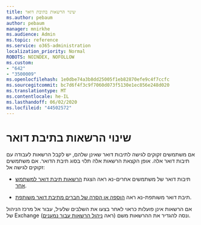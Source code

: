 ```yaml
---
title: שינוי הרשאות בתיבת דואר
ms.author: pebaum
author: pebaum
manager: mnirkhe
ms.audience: Admin
ms.topic: reference
ms.service: o365-administration
localization_priority: Normal
ROBOTS: NOINDEX, NOFOLLOW
ms.custom:
- "642"
- "3500009"
ms.openlocfilehash: 1e0dbe74a3b8dd25005f1eb82870efe9c4f7ccfc
ms.sourcegitcommit: bc7d6f4f3c9f7060d073f5130e1ec856e248d020
ms.translationtype: MT
ms.contentlocale: he-IL
ms.lasthandoff: 06/02/2020
ms.locfileid: "44502572"
---
```

# <a name="changing-permissions-on-a-mailbox"></a>שינוי הרשאות בתיבת דואר

אם משתמשים זקוקים לגישה לתיבות דואר שאינן שלהם, יש לקבל הרשאות לעבודה עם תיבות דואר אלה. אופן הקצאת הרשאות אלה תלוי בסוג תיבת הדואר. אם משתמשים זקוקים לגישה אל:
  
- תיבות דואר של משתמשים אחרים-נא ראה הצגת [הרשאות תיבת דואר למשתמש אחר](https://docs.microsoft.com/microsoft-365/admin/add-users/give-mailbox-permissions-to-another-user).
    
- תיבת דואר משותפת-נא ראה [הוספה או הסרה של חברים מתיבת דואר משותפת](https://support.office.com/article/add-or-remove-members-from-a-shared-mailbox-a1cd0ae0-216c-4dc1-8171-bfacfbd4c1a7).
    
אם הרשאות אינן פועלות כראוי לאחר בצעו את השלבים שלעיל, עבור אל מרכז הניהול של Exchange ונסה להגדיר את ההרשאות משם (ראה [ניהול הרשאות עבור נמענים](https://technet.microsoft.com/library/jj919240%28v=exchg.150%29.aspx)).
  
